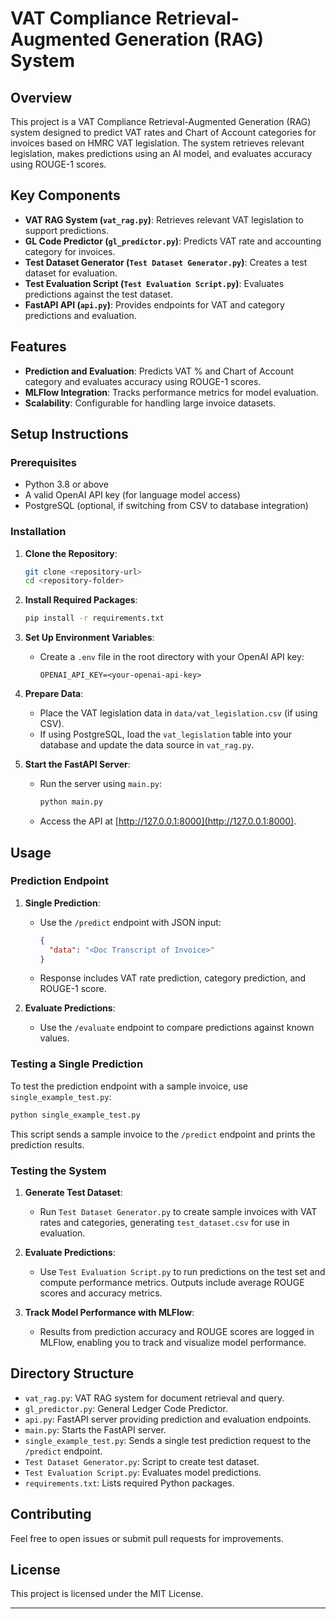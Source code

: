 
# VAT Compliance Retrieval-Augmented Generation (RAG) System

## Overview
This project is a VAT Compliance Retrieval-Augmented Generation (RAG) system designed to predict VAT rates and Chart of Account categories for invoices based on HMRC VAT legislation. The system retrieves relevant legislation, makes predictions using an AI model, and evaluates accuracy using ROUGE-1 scores.

## Key Components
- **VAT RAG System (`vat_rag.py`)**: Retrieves relevant VAT legislation to support predictions.
- **GL Code Predictor (`gl_predictor.py`)**: Predicts VAT rate and accounting category for invoices.
- **Test Dataset Generator (`Test Dataset Generator.py`)**: Creates a test dataset for evaluation.
- **Test Evaluation Script (`Test Evaluation Script.py`)**: Evaluates predictions against the test dataset.
- **FastAPI API (`api.py`)**: Provides endpoints for VAT and category predictions and evaluation.

## Features
- **Prediction and Evaluation**: Predicts VAT % and Chart of Account category and evaluates accuracy using ROUGE-1 scores.
- **MLFlow Integration**: Tracks performance metrics for model evaluation.
- **Scalability**: Configurable for handling large invoice datasets.

## Setup Instructions

### Prerequisites
- Python 3.8 or above
- A valid OpenAI API key (for language model access)
- PostgreSQL (optional, if switching from CSV to database integration)

### Installation

1. **Clone the Repository**:
   ```bash
   git clone <repository-url>
   cd <repository-folder>
   ```

2. **Install Required Packages**:
   ```bash
   pip install -r requirements.txt
   ```

3. **Set Up Environment Variables**:
   - Create a `.env` file in the root directory with your OpenAI API key:
     ```plaintext
     OPENAI_API_KEY=<your-openai-api-key>
     ```

4. **Prepare Data**:
   - Place the VAT legislation data in `data/vat_legislation.csv` (if using CSV).
   - If using PostgreSQL, load the `vat_legislation` table into your database and update the data source in `vat_rag.py`.

5. **Start the FastAPI Server**:
   - Run the server using `main.py`:
     ```bash
     python main.py
     ```
   - Access the API at [http://127.0.0.1:8000](http://127.0.0.1:8000).

## Usage

### Prediction Endpoint
1. **Single Prediction**:
   - Use the `/predict` endpoint with JSON input:
     ```json
     {
       "data": "<Doc Transcript of Invoice>"
     }
     ```
   - Response includes VAT rate prediction, category prediction, and ROUGE-1 score.

2. **Evaluate Predictions**:
   - Use the `/evaluate` endpoint to compare predictions against known values.

### Testing a Single Prediction
To test the prediction endpoint with a sample invoice, use `single_example_test.py`:
```bash
python single_example_test.py
```
This script sends a sample invoice to the `/predict` endpoint and prints the prediction results.

### Testing the System
1. **Generate Test Dataset**:
   - Run `Test Dataset Generator.py` to create sample invoices with VAT rates and categories, generating `test_dataset.csv` for use in evaluation.

2. **Evaluate Predictions**:
   - Use `Test Evaluation Script.py` to run predictions on the test set and compute performance metrics. Outputs include average ROUGE scores and accuracy metrics.

3. **Track Model Performance with MLFlow**:
   - Results from prediction accuracy and ROUGE scores are logged in MLFlow, enabling you to track and visualize model performance.

## Directory Structure
- `vat_rag.py`: VAT RAG system for document retrieval and query.
- `gl_predictor.py`: General Ledger Code Predictor.
- `api.py`: FastAPI server providing prediction and evaluation endpoints.
- `main.py`: Starts the FastAPI server.
- `single_example_test.py`: Sends a single test prediction request to the `/predict` endpoint.
- `Test Dataset Generator.py`: Script to create test dataset.
- `Test Evaluation Script.py`: Evaluates model predictions.
- `requirements.txt`: Lists required Python packages.

## Contributing
Feel free to open issues or submit pull requests for improvements.

## License
This project is licensed under the MIT License.

---
